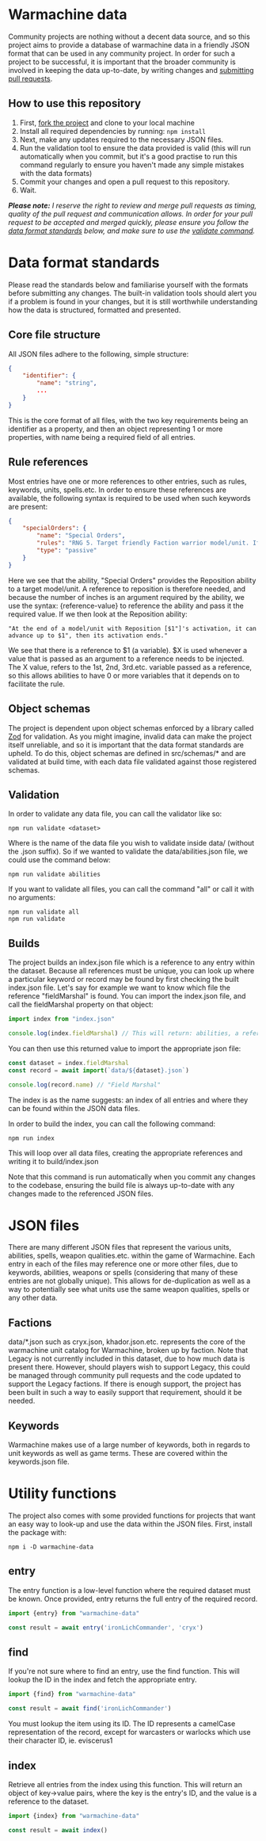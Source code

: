 # Warmachine data

Community projects are nothing without a decent data source, and so this project aims to provide a database of
warmachine data in a friendly JSON format that can be used in any community project. In order for such a project to be
successful, it is important that the broader community is involved in keeping the data up-to-date, by writing changes
and [submitting pull requests](https://github.com/kirkbushell/warmachine-data/pulls).

## How to use this repository

1. First, [fork the project](https://github.com/kirkbushell/warmachine-data/fork) and clone to your local machine
2. Install all required dependencies by running: `npm install`
3. Next, make any updates required to the necessary JSON files.
4. Run the validation tool to ensure the data provided is valid (this will run automatically when you commit, but it's a
   good practise to run this command regularly to ensure you haven't made any simple mistakes with the data formats)
5. Commit your changes and open a pull request to this repository.
6. Wait.

*__Please note:__ I reserve the right to review and merge pull requests as timing, quality of the pull request and
communication allows. In order for your pull request to be accepted and merged quickly, please ensure you follow the
[data format standards](#data-format-standards) below, and make sure to use the [validate command](#validation).*

# Data format standards

Please read the standards below and familiarise yourself with the formats before submitting any changes. The built-in
validation tools should alert you if a problem is found in your changes, but it is still worthwhile understanding how
the data is structured, formatted and presented.

## Core file structure

All JSON files adhere to the following, simple structure:

```json
{
	"identifier": {
		"name": "string",
		...
	}
}
```

This is the core format of all files, with the two key requirements being an identifier as a property, and then an
object representing 1 or more properties, with name being a required field of all entries.

## Rule references

Most entries have one or more references to other entries, such as rules, keywords, units, spells.etc. In order to
ensure these references are available, the following syntax is required to be used when such keywords are present:

```json
{
	"specialOrders": {
		"name": "Special Orders",
		"rules": "RNG 5. Target friendly Faction warrior model/unit. If the model/unit is in range, it gains {ability:reposition-3} for one turn.",
		"type": "passive"
	}
}
```

Here we see that the ability, "Special Orders" provides the Reposition ability to a target model/unit. A reference to
reposition is therefore needed, and because the number of inches is an argument required by the ability, we use the
syntax: {reference-value} to reference the ability and pass it the required value. If we then look at the Reposition
ability:

```
"At the end of a model/unit with Reposition [$1"]'s activation, it can advance up to $1", then its activation ends."
```

We see that there is a reference to $1 (a variable). $X is used whenever a value that is passed as an argument to a
reference needs to be injected. The X value, refers to the 1st, 2nd, 3rd.etc. variable passed as a reference, so this
allows abilities to have 0 or more variables that it depends on to facilitate the rule.

## Object schemas

The project is dependent upon object schemas enforced by a library called [Zod](https://zod.dev/) for validation. As you
might imagine, invalid data can make the project itself unreliable, and so it is important that the data format
standards are upheld. To do this, object schemas are defined in src/schemas/* and are validated at build time, with each
data file validated against those registered schemas.

## Validation

In order to validate any data file, you can call the validator like so:

```console
npm run validate <dataset>
```

Where <dataset> is the name of the data file you wish to validate inside data/ (without the .json suffix). So if we
wanted to validate the data/abilities.json file, we could use the command below:

```console
npm run validate abilities
```

If you want to validate all files, you can call the command "all" or call it with no arguments:

```console
npm run validate all
npm run validate
```

## Builds

The project builds an index.json file which is a reference to any entry within the dataset. Because all references must
be unique, you can look up where a particular keyword or record may be found by first checking the built index.json
file. Let's say for example we want to know which file the reference "fieldMarshal" is found. You can import the
index.json file, and call the fieldMarshal property on that object:

```typescript
import index from "index.json"

console.log(index.fieldMarshal) // This will return: abilities, a reference to data/abilities.json
```

You can then use this returned value to import the appropriate json file:

```typescript
const dataset = index.fieldMarshal
const record = await import(`data/${dataset}.json`)

console.log(record.name) // "Field Marshal"
```

The index is as the name suggests: an index of all entries and where they can be found within the JSON data files.

In order to build the index, you can call the following command:

```
npm run index
```

This will loop over all data files, creating the appropriate references and writing it to build/index.json

Note that this command is run automatically when you commit any changes to the codebase, ensuring the build file is
always up-to-date with any changes made to the referenced JSON files.

# JSON files

There are many different JSON files that represent the various units, abilities, spells, weapon qualities.etc. within
the game of Warmachine. Each entry in each of the files may reference one or more other files, due to keywords,
abilities, weapons or spells (considering that many of these entries are not globally unique). This allows for
de-duplication as well as a way to potentially see what units use the same weapon qualities, spells or any other data.

## Factions

data/*.json such as cryx.json, khador.json.etc. represents the core of the warmachine unit catalog for Warmachine,
broken up by faction. Note that Legacy is not currently included in this dataset, due to how much data is present there.
However, should players wish to support Legacy, this could be managed through community pull requests and the code
updated to support the Legacy factions. If there is enough support, the project has been built in such a way to easily
support that requirement, should it be needed.

## Keywords

Warmachine makes use of a large number of keywords, both in regards to unit keywords as well as game terms. These are
covered within the keywords.json file.

# Utility functions

The project also comes with some provided functions for projects that want an easy way to look-up and use the data
within the JSON files. First, install the package with:

```console
npm i -D warmachine-data
```

## entry

The entry function is a low-level function where the required dataset must be known. Once provided, entry returns the
full entry of the required record.

```typescript
import {entry} from "warmachine-data"

const result = await entry('ironLichCommander', 'cryx')
```

## find

If you're not sure where to find an entry, use the find function. This will lookup the ID in the index and fetch the
appropriate entry.

```typescript
import {find} from "warmachine-data"

const result = await find('ironLichCommander')
```

You must lookup the item using its ID. The ID represents a camelCase representation of the record, except for warcasters
or warlocks which use their character ID, ie. eviscerus1

## index

Retrieve all entries from the index using this function. This will return an object of key->value pairs, where the key
is the entry's ID, and the value is a reference to the dataset.

```typescript
import {index} from "warmachine-data"

const result = await index()
```

